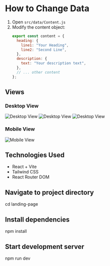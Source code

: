 # How to Change Data

1. Open `src/data/Content.js`
2. Modify the content object:
   ```javascript
   export const content = {
     heading: {
       line1: "Your Heading",
       line2: "Second Line",
     },
     description: {
       text: "Your description text",
     },
     // ... other content
   };
   ```
## Views

### Desktop View
![Desktop View](https://github.com/Openpharmacy/landing-page/src/assets/main-page.png)
![Desktop View](https://github.com/Openpharmacy/landing-page/src/assets/service-page.png)
![Desktop View](https://github.com/Openpharmacy/landing-page/src/assets/privacy-page.png)

### Mobile View
![Mobile View](https://github.com/Openpharmacy/landing-page/assets/...mobile-view.png)

## Technologies Used

- React + Vite
- Tailwind CSS
- React Router DOM

## Navigate to project directory

cd landing-page

## Install dependencies

npm install

## Start development server

npm run dev
